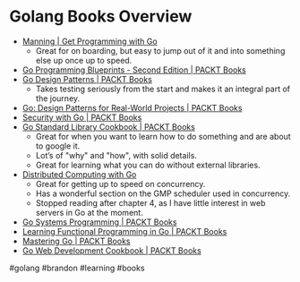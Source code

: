 # Golang Books Overview
* [Manning | Get Programming with Go](https://www.manning.com/books/get-programming-with-go)
	* Great for on boarding, but easy to jump out of it and into something else up once up to speed.
* [Go Programming Blueprints - Second Edition | PACKT Books](https://www.packtpub.com/application-development/go-programming-blueprints-second-edition)
* [Go Design Patterns | PACKT Books](https://www.packtpub.com/application-development/go-design-patterns)
	* Takes testing seriously from the start and makes it an integral part of the journey.
* [Go: Design Patterns for Real-World Projects | PACKT Books](https://www.packtpub.com/application-development/go-design-patterns-real-world-projects)
* [Security with Go | PACKT Books](https://www.packtpub.com/networking-and-servers/security-go)
* [Go Standard Library Cookbook | PACKT Books](https://www.packtpub.com/application-development/go-standard-library-cookbook)
	* Great for when you want to learn how to do something and are about to google it. 
	* Lot’s of "why" and "how", with solid details.
	* Great for learning what you can do without external libraries.
* [Distributed Computing with Go](https://www.packtpub.com/application-development/distributed-computing-go)
	* Great for getting up to speed on concurrency.
	* Has a wonderful section on the GMP scheduler used in concurrency. 
	* Stopped reading after chapter 4, as I have little interest in web servers in Go at the moment.
* [Go Systems Programming | PACKT Books](https://www.packtpub.com/networking-and-servers/go-systems-programming)
* [Learning Functional Programming in Go | PACKT Books](https://www.packtpub.com/application-development/learning-functional-programming-go)
* [Mastering Go | PACKT Books](https://www.packtpub.com/networking-and-servers/mastering-go)
* [Go Web Development Cookbook | PACKT Books](https://www.packtpub.com/web-development/go-web-development-cookbook) 


#golang #brandon #learning #books